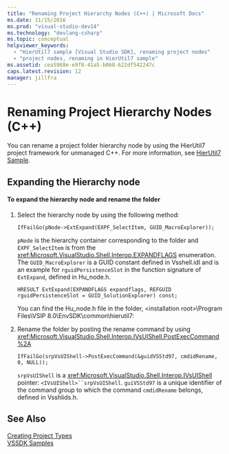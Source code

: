 ```yaml
---
title: "Renaming Project Hierarchy Nodes (C++) | Microsoft Docs"
ms.date: 11/15/2016
ms.prod: "visual-studio-dev14"
ms.technology: "devlang-csharp"
ms.topic: conceptual
helpviewer_keywords: 
  - "HierUtil7 sample [Visual Studio SDK], renaming project nodes"
  - "project nodes, renaming in HierUtil7 sample"
ms.assetid: cea5968e-e9f8-41a5-b068-622df542247c
caps.latest.revision: 12
manager: jillfra
---
```

# Renaming Project Hierarchy Nodes (C++)
You can rename a project folder hierarchy node by using the HierUtil7 project framework for unmanaged C++. For more information, see [HierUtil7 Sample](http://msdn.microsoft.com/29c15184-a70c-4813-86c2-fb1d47442d11).  
  
## Expanding the Hierarchy node  
  
#### To expand the hierarchy node and rename the folder  
  
1.  Select the hierarchy node by using the following method:  
  
    ```  
    IfFailGo(pNode->ExtExpand(EXPF_SelectItem, GUID_MacroExplorer));  
    ```  
  
     `pNode` is the hierarchy container corresponding to the folder and `EXPF_SelectItem` is from the <xref:Microsoft.VisualStudio.Shell.Interop.EXPANDFLAGS> enumeration. The `GUID_MacroExplorer` is a GUID constant defined in Vsshell.idl and is an example for `rguidPersistenceSlot` in the function signature of `ExtExpand`, defined in Hu_node.h.  
  
    ```  
    HRESULT ExtExpand(EXPANDFLAGS expandflags, REFGUID rguidPersistenceSlot = GUID_SolutionExplorer) const;  
    ```  
  
     You can find the Hu_node.h file in the folder, \<installation root>\Program Files\VSIP 8.0\EnvSDK\common\hierutil7:  
  
2.  Rename the folder by posting the rename command by using <xref:Microsoft.VisualStudio.Shell.Interop.IVsUIShell.PostExecCommand%2A>  
  
    ```  
    IfFailGo(srpVsUIShell->PostExecCommand(&guidVSStd97, cmdidRename, 0, NULL));  
    ```  
  
     `srpVsUIShell` is a <xref:Microsoft.VisualStudio.Shell.Interop.IVsUIShell> pointer: `<IVsUIShell>``srpVsUIShell`. `guiVSStd97` is a unique identifier of the command group to which the command `cmdidRename` belongs, defined in Vsshlids.h.  
  
## See Also  
 [Creating Project Types](../extensibility/internals/creating-project-types.md)   
 [VSSDK Samples](../misc/vssdk-samples.md)